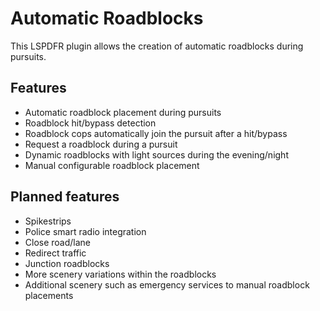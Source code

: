 # Automatic Roadblocks

This LSPDFR plugin allows the creation of automatic roadblocks during pursuits.

## Features

- Automatic roadblock placement during pursuits
- Roadblock hit/bypass detection
- Roadblock cops automatically join the pursuit after a hit/bypass
- Request a roadblock during a pursuit
- Dynamic roadblocks with light sources during the evening/night
- Manual configurable roadblock placement 

## Planned features

- Spikestrips
- Police smart radio integration
- Close road/lane
- Redirect traffic
- Junction roadblocks
- More scenery variations within the roadblocks
- Additional scenery such as emergency services to manual roadblock placements